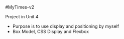 #MyTimes-v2

Project in Unit 4
 - Purpose is to use display and positioning by myself
 - Box Model, CSS Display and Flexbox
